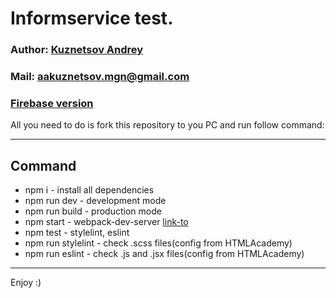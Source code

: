 # Informservice test.

### Author: [Kuznetsov Andrey](https://github.com/DEADushka108)

### Mail: <aakuznetsov.mgn@gmail.com>

### [Firebase version](https://orgchart-ca62f.web.app/)

All you need to do is fork this repository to you PC and run follow command:

---
## Command

* npm i - install all dependencies
* npm run dev - development mode
* npm run build - production mode
* npm start - webpack-dev-server [link-to](http://localhost:2020/)
* npm test - stylelint, eslint
* npm run stylelint - check .scss files(config from HTMLAcademy)
* npm run eslint - check .js and .jsx files(config from HTMLAcademy)

---

Enjoy :)
